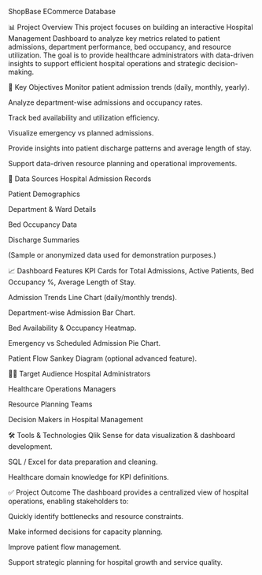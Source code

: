 ShopBase ECommerce Database

📊 Project Overview
This project focuses on building an interactive Hospital Management Dashboard to analyze key metrics related to patient admissions, department performance, bed occupancy, and resource utilization. The goal is to provide healthcare administrators with data-driven insights to support efficient hospital operations and strategic decision-making.

🏥 Key Objectives
Monitor patient admission trends (daily, monthly, yearly).

Analyze department-wise admissions and occupancy rates.

Track bed availability and utilization efficiency.

Visualize emergency vs planned admissions.

Provide insights into patient discharge patterns and average length of stay.

Support data-driven resource planning and operational improvements.

📂 Data Sources
Hospital Admission Records

Patient Demographics

Department & Ward Details

Bed Occupancy Data

Discharge Summaries

(Sample or anonymized data used for demonstration purposes.)

📈 Dashboard Features
KPI Cards for Total Admissions, Active Patients, Bed Occupancy %, Average Length of Stay.

Admission Trends Line Chart (daily/monthly trends).

Department-wise Admission Bar Chart.

Bed Availability & Occupancy Heatmap.

Emergency vs Scheduled Admission Pie Chart.

Patient Flow Sankey Diagram (optional advanced feature).

🧑‍💼 Target Audience
Hospital Administrators

Healthcare Operations Managers

Resource Planning Teams

Decision Makers in Hospital Management

🛠️ Tools & Technologies
Qlik Sense for data visualization & dashboard development.

SQL / Excel for data preparation and cleaning.

Healthcare domain knowledge for KPI definitions.

✅ Project Outcome
The dashboard provides a centralized view of hospital operations, enabling stakeholders to:

Quickly identify bottlenecks and resource constraints.

Make informed decisions for capacity planning.

Improve patient flow management.

Support strategic planning for hospital growth and service quality.
